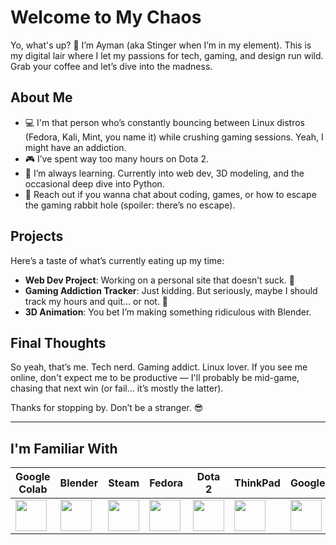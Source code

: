# Welcome to My Chaos

Yo, what's up? 👾 I’m Ayman (aka Stinger when I’m in my element). This is my digital lair where I let my passions for tech, gaming, and design run wild. Grab your coffee and let’s dive into the madness.

## About Me

- 💻 I'm that person who’s constantly bouncing between Linux distros (Fedora, Kali, Mint, you name it) while crushing gaming sessions. Yeah, I might have an addiction.
- 🎮 I’ve spent way too many hours on Dota 2.
- 🌱 I’m always learning. Currently into web dev, 3D modeling, and the occasional deep dive into Python.
- 📧 Reach out if you wanna chat about coding, games, or how to escape the gaming rabbit hole (spoiler: there’s no escape).

## Projects

Here’s a taste of what’s currently eating up my time:

- **Web Dev Project**: Working on a personal site that doesn’t suck. 🚀
- **Gaming Addiction Tracker**: Just kidding. But seriously, maybe I should track my hours and quit... or not. 🤔
- **3D Animation**: You bet I’m making something ridiculous with Blender.

## Final Thoughts

So yeah, that’s me. Tech nerd. Gaming addict. Linux lover. If you see me online, don't expect me to be productive — I'll probably be mid-game, chasing that next win (or fail... it’s mostly the latter).

Thanks for stopping by. Don’t be a stranger. 😎

---

## I'm Familiar With

| Google Colab | Blender | Steam | Fedora | Dota 2 | ThinkPad | Google |
|--------------|---------|-------|--------|--------|----------|--------|
| <img src="https://upload.wikimedia.org/wikipedia/commons/d/d0/Google_Colab_Logo.svg" width="50"> | <img src="https://download.blender.org/branding/community/blender_community_badge_orange.png" width="50"> | <img src="https://upload.wikimedia.org/wikipedia/commons/8/83/Steam_icon_logo.svg" width="50"> | <img src="https://upload.wikimedia.org/wikipedia/commons/3/3f/Fedora_logo.svg" width="50"> | <img src="https://upload.wikimedia.org/wikipedia/commons/2/2e/Dota_2_logo.svg" width="50"> | <img src="https://upload.wikimedia.org/wikipedia/commons/9/90/ThinkPad_Logo_2015.svg" width="50"> | <img src="https://upload.wikimedia.org/wikipedia/commons/2/2f/Google_2015_logo.svg" width="50"> |
